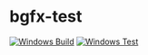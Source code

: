 # bgfx-test

[![Windows Build](https://github.com/TrashCoder94/Renderer/actions/workflows/windows-build.yml/badge.svg)](https://github.com/TrashCoder94/bgfx-test/actions/workflows/build.yml)
[![Windows Test](https://github.com/TrashCoder94/Renderer/actions/workflows/windows-test.yml/badge.svg)](https://github.com/TrashCoder94/bgfx-test/actions/workflows/test.yml)